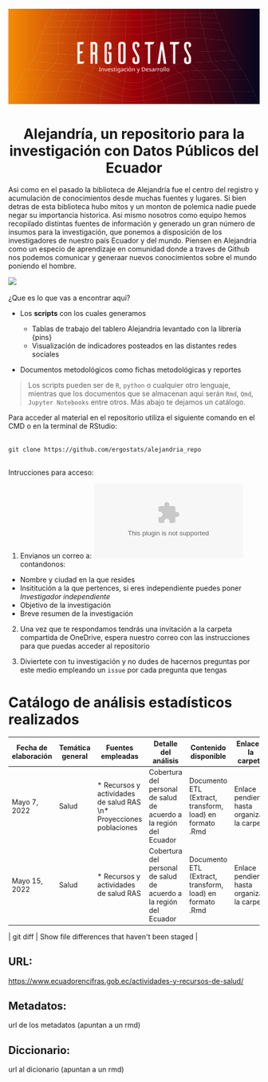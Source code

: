  
![](img/portada_alejandria.jpg)

<h1 align = "center"> 
Alejandría, un repositorio para la investigación con Datos Públicos del Ecuador
</h1>

Asi como en el pasado la biblioteca de Alejandría fue el centro del registro y acumulación de conocimientos desde muchas fuentes y lugares. Si bien detras de esta biblioteca hubo mitos y un monton de polemica nadie puede negar su importancia historica. Asi mismo nosotros como equipo hemos recopilado distintas fuentes de información y generado un gran número de insumos para la investigación, que ponemos a disposición de los investigadores de nuestro país Ecuador y del mundo. Piensen en Alejandria como un especio de aprendizaje en comunidad donde a traves de Github nos podemos comunicar y generaar nuevos conocimientos sobre el mundo  poniendo el hombre. 

![](https://www.elcato.org/sites/default/files/images/stories/alexandria-cop-8-thumbnail.jpg)

¿Que es lo que vas a encontrar aqui?

* Los **scripts** con los cuales generamos 
  * Tablas de trabajo del tablero Alejandria levantado con la librería {pins}
  * Visualización de indicadores posteados en las distantes redes sociales

* Documentos metodológicos como fichas metodológicas y reportes 

> Los scripts pueden ser de `R`, `python` o cualquier otro lenguaje, mientras que los documentos que se almacenan aqui serán `Rmd`, `Qmd`, `Jupyter Notebooks` entre otros. Más abajo te dejamos un catálogo.

Para acceder al material en el repositorio utiliza el siguiente comando en el CMD o en la terminal de RStudio:

```

git clone https://github.com/ergostats/alejandria_repo


```

Intrucciones para acceso:

1. Envianos un correo a: ![CDI ERGOSTATS](cdiergostats@gmail.com) contandonos:
 * Nombre y ciudad en la que resides
 * Insititución a la que pertences, si eres independiente puedes poner *Investigador independiente*
 * Objetivo de la investigación
 * Breve resumen de la investigación

2. Una vez que te respondamos tendrás una invitación a la carpeta compartida de OneDrive, espera nuestro correo con las instrucciones para que puedas acceder al repositorio

3. Diviertete con tu investigación y no dudes de hacernos preguntas por este medio empleando un `issue` por cada pregunta que tengas

# Catálogo de análisis estadísticos realizados

| Fecha de elaboración | Temática general | Fuentes empleadas | Detalle del análisis | Contenido disponible | Enlace a la carpeta |
| --- | --- |--- | --- |--- |--- | 
| Mayo 7, 2022 | Salud | * Recursos y actividades de salud RAS \n* Proyecciones poblaciones | Cobertura del personal de salud de acuerdo a la región del Ecuador | Documento ETL (Extract, transform, load) en formato .Rmd | Enlace pendiente hasta organizar la carpeta |
| Mayo 15, 2022 | Salud | * Recursos y actividades de salud RAS | Cobertura del personal de salud de acuerdo a la región del Ecuador | Documento ETL (Extract, transform, load) en formato .Rmd | Enlace pendiente hasta organizar la carpeta |

| git diff | Show file differences that haven't been staged |

## URL:

https://www.ecuadorencifras.gob.ec/actividades-y-recursos-de-salud/

## Metadatos:

url de los metadatos (apuntan a un rmd)

## Diccionario:

url al dicionario (apuntan a un rmd)



